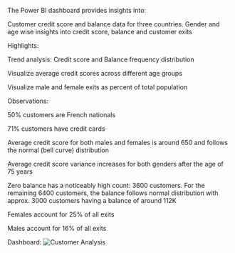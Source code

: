 The Power BI dashboard provides insights into:

Customer credit score and balance data for three countries.
Gender and age wise insights into credit score, balance and customer exits

Highlights:

Trend analysis: Credit score and Balance frequency distribution

Visualize average credit scores across different age groups

Visualize male and female exits as percent of total population	

Observations:

50% customers are French nationals

71% customers have credit cards

Average credit score for both males and females is around 650 and follows the normal (bell curve) distribution

Average credit score variance increases for both genders after the age of 75 years

Zero balance has a noticeably high count: 3600 customers. For the remaining 6400 customers, the balance follows normal distribution with approx. 3000 customers having a balance of around 112K

Females account for 25% of all exits

Males account for 16% of all exits

Dashboard:
![Customer Analysis](https://github.com/user-attachments/assets/610f6c6a-37c5-4188-8f17-3989b7272eeb)
